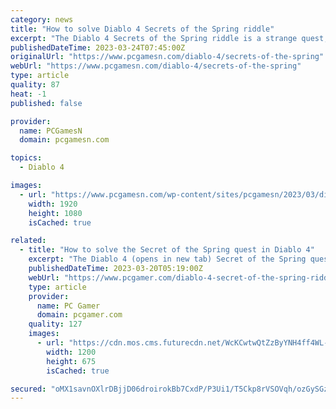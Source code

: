 ```yaml
---
category: news
title: "How to solve Diablo 4 Secrets of the Spring riddle"
excerpt: "The Diablo 4 Secrets of the Spring riddle is a strange quest; not only does it begin from a seemingly random note, found in the wilderness, but the instructions written on that note are vague at best."
publishedDateTime: 2023-03-24T07:45:00Z
originalUrl: "https://www.pcgamesn.com/diablo-4/secrets-of-the-spring"
webUrl: "https://www.pcgamesn.com/diablo-4/secrets-of-the-spring"
type: article
quality: 87
heat: -1
published: false

provider:
  name: PCGamesN
  domain: pcgamesn.com

topics:
  - Diablo 4

images:
  - url: "https://www.pcgamesn.com/wp-content/sites/pcgamesn/2023/03/diablo-4-secrets-of-the-spring.jpg"
    width: 1920
    height: 1080
    isCached: true

related:
  - title: "How to solve the Secret of the Spring quest in Diablo 4"
    excerpt: "The Diablo 4 (opens in new tab) Secret of the Spring quest is one that you can run into while out exploring the snowy plains and gloomy forests of the Fractured Peaks, but it's tricky to overcome ..."
    publishedDateTime: 2023-03-20T05:19:00Z
    webUrl: "https://www.pcgamer.com/diablo-4-secret-of-the-spring-riddle-quest/"
    type: article
    provider:
      name: PC Gamer
      domain: pcgamer.com
    quality: 127
    images:
      - url: "https://cdn.mos.cms.futurecdn.net/WcKCwtwQtZzByYNH4ff4WL-1200-80.jpg"
        width: 1200
        height: 675
        isCached: true

secured: "oMX1savnOXlrDBjjD06droirokBb7CxdP/P3Ui1/T5Ckp8rVSOVqh/ozGySGzLSdJfcihqc/9XOGD30J2E0D9YQARsT69BWTPkfCqdVcuwRAQSJbWSeksShyTNvzrr+BqXOgBRVfEpZKYDXRBISFEQz1cCxbK5/AzrYiuTY1UgtXFVpOSo4rfG8k83BXWeB4wlGq6VuVp2iUYhQtnEWyq0dN8hc1BDVV/4XGADq6auTN8T4SxiKQKEtusGh2O/2/WESlNAApknmu62DwslNhgLey9GdL5EC9kOK/jn4IMMT+yOl0qvKI7AkFIwHYIHP65w67kqZ4D390Fyr+XkX6NSSPDjEKujbYIrHOPP8Hx2M=;sfO87stGCeu7HqJGzLWjCg=="
---
```


